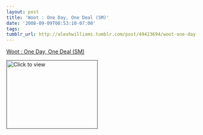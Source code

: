 ```yaml
---
layout: post
title: 'Woot : One Day, One Deal (SM)'
date: '2008-09-09T08:53:10-07:00'
tags: 
tumblr_url: http://alexhwilliams.tumblr.com/post/49423694/woot-one-day-one-deal-sm
---
```

<a href="https://www.iterasi.net/OpenViewer.aspx?sqrlitid=0YojxZfLmU6VaoonCDA-kw">Woot : One Day, One Deal (SM)</a><br/><p><a href="https://www.iterasi.net/OpenViewer.aspx?sqrlitid=0YojxZfLmU6VaoonCDA-kw" target="_blank"> <img src="http://AssetHost01a.iterasi.net/ec2eb670e447/94d5ad32ba6b/ff6f9e86baa1/3bee5e8eacba/1e5df4a7-c227-4e39-8223-a3c6737eda52/thumbnail.jpg???20080909155349???nwmdpsL3ZnICJz68Z0pPGICo6shk7hNipUHApFvtyaj6x5XB/YhYMEP4WJZs8gFBIa5BJ0Yxm7cyHRG8HNoOvSsQAtvmpDLPpG7M7WeR+4oMIQRGsGXqXSpA4L6JOPS7wJ47pHp7F9XgmGyrAB0PVzzxs5rSuBMPYtuVe3vQPOs=" width="240" height="180" style="border:solid 1px #666" alt="Click to view"/></a></p>
